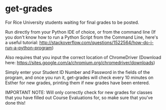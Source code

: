 # get-grades
For Rice University students waiting for final grades to be posted.

Run directly from your Python IDE of choice, or from the command line 
(If you don't know how to run a Python Script from the Command Line, here's a useful tutorial: http://stackoverflow.com/questions/1522564/how-do-i-run-a-python-program)

Also requires that you input the correct location of ChromeDriver
(Download here: https://sites.google.com/a/chromium.org/chromedriver/downloads)

Simply enter your Student ID Number and Password in the fields of the program, and once you run it, get-grades will check every 10 minutes on Esther for new grades, printing them if new grades have been entered.

IMPORTANT NOTE: Will only correctly check for new grades for classes that you have filled out Course Evaluations for, so make sure that you've done this!
